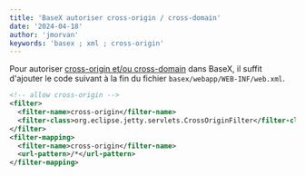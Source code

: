 ```yaml
---
title: 'BaseX autoriser cross-origin / cross-domain'
date: '2024-04-18'
author: 'jmorvan'
keywords: 'basex ; xml ; cross-origin'
---
```


Pour autoriser [cross-origin et/ou cross-domain](https://developer.mozilla.org/fr/docs/Web/HTTP/CORS) dans BaseX, il suffit d'ajouter le code suivant à la fin du fichier `basex/webapp/WEB-INF/web.xml`.

```xml
<!-- allow cross-origin -->
<filter>
  <filter-name>cross-origin</filter-name>
  <filter-class>org.eclipse.jetty.servlets.CrossOriginFilter</filter-class>
</filter>
<filter-mapping>
  <filter-name>cross-origin</filter-name>
  <url-pattern>/*</url-pattern>
</filter-mapping>
```